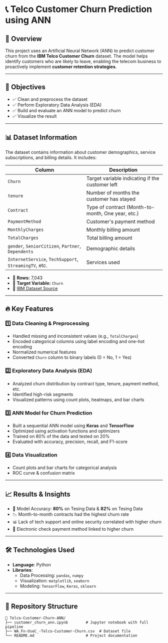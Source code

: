 # 📞 Telco Customer Churn Prediction using ANN

## 📌 Overview  
This project uses an Artificial Neural Network (ANN) to predict customer churn from the **IBM Telco Customer Churn** dataset. The model helps identify customers who are likely to leave, enabling the telecom business to proactively implement **customer retention strategies**.

---

## 🔹 Objectives  
- ✅ Clean and preprocess the dataset  
- ✅ Perform Exploratory Data Analysis (EDA)  
- ✅ Build and evaluate an ANN model to predict churn  
- ✅ Visualize the result

---

## 📊 Dataset Information  

The dataset contains information about customer demographics, service subscriptions, and billing details. It includes:

| Column        | Description |
|---------------|-------------|
| `Churn`       | Target variable indicating if the customer left |
| `tenure`      | Number of months the customer has stayed |
| `Contract`    | Type of contract (Month-to-month, One year, etc.) |
| `PaymentMethod` | Customer's payment method |
| `MonthlyCharges` | Monthly billing amount |
| `TotalCharges` | Total billing amount |
| `gender`, `SeniorCitizen`, `Partner`, `Dependents` | Demographic details |
| `InternetService`, `TechSupport`, `StreamingTV`, etc. | Services used |

- 📁 **Rows:** 7,043  
- 📄 **Target Variable:** `Churn`  
- 🔗 [IBM Dataset Source](https://community.ibm.com/community/user/businessanalytics/blogs/steven-macko/2019/07/11/telco-customer-churn-1113)

---

## 🔥 Key Features  

### 1️⃣ Data Cleaning & Preprocessing  
- Handled missing and inconsistent values (e.g., `TotalCharges`)
- Encoded categorical columns using label encoding and one-hot encoding  
- Normalized numerical features  
- Converted `Churn` column to binary labels (0 = No, 1 = Yes)

### 2️⃣ Exploratory Data Analysis (EDA)  
- Analyzed churn distribution by contract type, tenure, payment method, etc.  
- Identified high-risk segments  
- Visualized patterns using count plots, heatmaps, and bar charts

### 3️⃣ ANN Model for Churn Prediction  
- Built a sequential ANN model using **Keras** and **TensorFlow**  
- Optimized using activation functions and optimizers  
- Trained on 80% of the data and tested on 20%  
- Evaluated with accuracy, precision, recall, and F1-score

### 4️⃣ Data Visualization   
- Count plots and bar charts for categorical analysis  
- ROC curve & confusion matrix

---

## 📈 Results & Insights  

- 🎯 Model Accuracy: **80%** on Tesing Data &   **82%** on Tesing Data
- 📉 Month-to-month contracts had the highest churn rate  
- 📊 Lack of tech support and online security correlated with higher churn  
- 💸 Electronic check payment method linked to higher churn  

---

## 🛠️ Technologies Used  

- **Language**: Python  
- **Libraries**:  
  - Data Processing: `pandas`, `numpy`  
  - Visualization: `matplotlib`, `seaborn`  
  - Modeling: `TensorFlow`, `Keras`, `sklearn`  

---

## 📂 Repository Structure  

```plaintext
📁 Telco-Customer-Churn-ANN/
├── customer_churn_ann.ipynb        # Jupyter notebook with full pipeline
├── WA_Fn-UseC_-Telco-Customer-Churn.csv  # Dataset file
└── README.md                       # Project documentation
